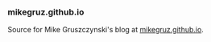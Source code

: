 ### mikegruz.github.io

Source for Mike Gruszczynski's blog at [mikegruz.github.io](http://mikegruz.github.io). 
